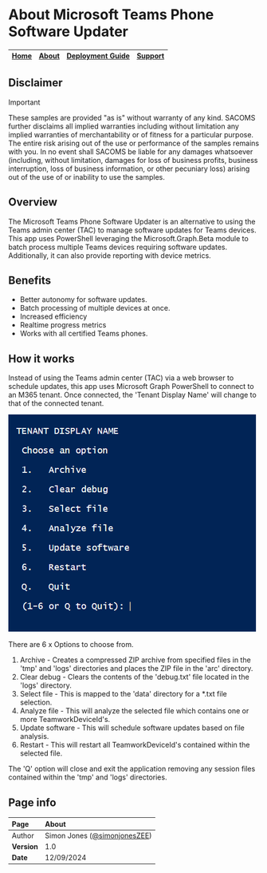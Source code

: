 # About Microsoft Teams Phone Software Updater

| [Home](README.md) | [About](about.md) | [Deployment Guide](deployment.md) | [Support](support.md) | 
| --- | --- | --- | --- |

## Disclaimer
> [!IMPORTANT]
> These samples are provided "as is" without warranty of any kind. SACOMS further disclaims all implied warranties including without limitation any implied warranties of merchantability or of fitness for a particular purpose. The entire risk arising out of the use or performance of the samples remains with you. In no event shall SACOMS be liable for any damages whatsoever (including, without limitation, damages for loss of business profits, business interruption, loss of business information, or other pecuniary loss) arising out of the use of or inability to use the samples.

## Overview
The Microsoft Teams Phone Software Updater is an alternative to using the Teams admin center (TAC) to manage software updates for Teams devices. This app uses PowerShell leveraging the Microsoft.Graph.Beta module to batch process multiple Teams devices requiring software updates. Additionally, it can also provide reporting with device metrics.

## Benefits
* Better autonomy for software updates.
* Batch processing of multiple devices at once.
* Increased efficiency
* Realtime progress metrics
* Works with all certified Teams phones.
  
## How it works
Instead of using the Teams admin center (TAC) via a web browser to schedule updates, this app uses Microsoft Graph PowerShell to connect to an M365 tenant.
Once connected, the 'Tenant Display Name' will change to that of the connected tenant.

![image](https://github.com/SimonJonesZEE/MicrosoftTeamsPhone-SoftwareUpdater/blob/main/assets/options-menu-gui.png)

There are 6 x Options to choose from.
1. Archive - Creates a compressed ZIP archive from specified files in the 'tmp' and 'logs' directories and places the ZIP file in the 'arc' directory.
2. Clear debug - Clears the contents of the 'debug.txt' file located in the 'logs' directory.
3. Select file - This is mapped to the 'data' directory for a *.txt file selection.
4. Analyze file - This will analyze the selected file which contains one or more TeamworkDeviceId's.
5. Update software - This will schedule software updates based on file analysis.
6. Restart - This will restart all TeamworkDeviceId's contained within the selected file.

The 'Q' option will close and exit the application removing any session files contained within the 'tmp' and 'logs' directories.
   
## Page info

| Page | About |
| :--- | :--- |
| Author | Simon Jones ([@simonjonesZEE](https://github.com/simonjonesZEE)) |
| **Version** | 1.0 |
| **Date** | 12/09/2024 |
